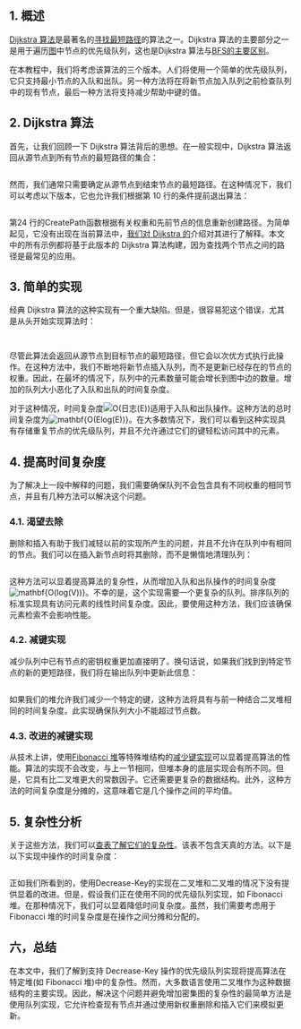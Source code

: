 ## 1. 概述

[Dijkstra 算法](https://www.baeldung.com/cs/dijkstra)是最著名的[寻找最短路径](https://www.baeldung.com/cs/dfs-vs-bfs-vs-dijkstra)的算法之一。Dijkstra 算法的主要部分之一是用于遍历[图](https://www.baeldung.com/cs/graphs)中节点的优先级队列，这也是Dijkstra 算法与[BFS的主要](https://www.baeldung.com/java-breadth-first-search)[区别](https://www.baeldung.com/cs/graph-algorithms-bfs-dijkstra)。

在本教程中，我们将考虑该算法的三个版本。人们将使用一个简单的优先级队列，它只支持最小节点的入队和出队。另一种方法将在将新节点加入队列之前检查队列中的现有节点，最后一种方法将支持减少帮助中键的值。

## 2. Dijkstra 算法

首先，让我们回顾一下 Dijkstra 算法背后的思想。在一般实现中，Dijkstra 算法返回从源节点到所有节点的最短路径的集合：

```

```

然而，我们通常只需要确定从源节点到结束节点的最短路径。在这种情况下，我们可以考虑以下版本，它也允许我们根据第 10 行的条件提前退出算法：

```

```

第24 行的CreatePath函数根据有关权重和先前节点的信息重新创建路径。为简单起见，它没有出现在当前算法中，[我们对 Dijkstra 的](https://www.baeldung.com/cs/dijkstra#2-pseudocode)介绍对其进行了解释。本文中的所有示例都将基于此版本的 Dijkstra 算法构建，因为查找两个节点之间的路径是最常见的应用。

## 3. 简单的实现

经典 Dijkstra 算法的这种实现有一个重大缺陷。但是，很容易犯这个错误，尤其是从头开始实现算法时：

```


```

尽管此算法会返回从源节点到目标节点的最短路径，但它会以次优方式执行此操作。在这种方法中，我们不断地将新节点插入队列，而不是更新已经存在的节点的权重。因此，在最坏的情况下，队列中的元素数量可能会增长到图中边的数量。增加的队列大小恶化了入队和出队的时间复杂度。

对于这种情况，时间复杂度![O(日志(E))](https://www.baeldung.com/wp-content/ql-cache/quicklatex.com-f89ea91ffa9ce7612997a40a42c1be07_l3.svg)适用于入队和出队操作。这种方法的总时间复杂度为![mathbf{O(Elog(E))}](https://www.baeldung.com/wp-content/ql-cache/quicklatex.com-ea192d972cf6e64f758cf3890c32da3e_l3.svg)。在大多数情况下，我们可以看到这种实现具有存储重复节点的优先级队列，并且不允许通过它们的键轻松访问其中的元素。

## 4. 提高时间复杂度

为了解决上一段中解释的问题，我们需要确保队列不会包含具有不同权重的相同节点，并且有几种方法可以解决这个问题。

### 4.1. 渴望去除

删除和插入有助于我们减轻以前的实现所产生的问题，并且不允许在队列中有相同的节点。我们可以在插入新节点时将其删除，而不是懒惰地清理队列：

```

```

这种方法可以显着提高算法的复杂性，从而增加入队和出队操作的时间复杂度![mathbf{O(log(V))}](https://www.baeldung.com/wp-content/ql-cache/quicklatex.com-948b2daaf1de366d63ebbee26fe52c52_l3.svg)。不幸的是，这个实现需要一个更复杂的队列。排序队列的标准实现具有访问元素的线性时间复杂度。因此，要使用这种方法，我们应该确保元素检索不会影响性能。

### 4.2. 减键实现

减少队列中已有节点的密钥权重更加直接明了。换句话说，如果我们找到到特定节点的新的更短路径，我们将在输出队列中更新此信息：

```

```

如果我们的堆允许我们减少一个特定的键，这种方法将具有与前一种结合二叉堆相同的时间复杂度。此实现确保队列大小不能超过节点数。

### 4.3. 改进的减键实现

从技术上讲，使用[Fibonacci 堆](https://en.wikipedia.org/wiki/Fibonacci_heap)等特殊堆结构的[减少键实现](https://www3.cs.stonybrook.edu/~rezaul/papers/TR-07-54.pdf)可以显着提高算法的性能。算法的实现不会改变，与上一节相同，但堆本身的底层实现会有所不同。但是，它具有比二叉堆更大的常数因子。它还需要更复杂的数据结构。此外，这种方法的时间复杂度是分摊的，这意味着它是几个操作之间的平均值。

## 5. 复杂性分析

关于这些方法，我们可以[查表了解它们的复杂性](https://stackoverflow.com/a/9255681)。该表不包含天真的方法。以下是以下实现中操作的时间复杂度：

```

```

正如我们所看到的，使用Decrease-Key的实现在二叉堆和二叉堆的情况下没有提供显着的改进。但是，假设我们正在使用不同的优先级队列实现，如 Fibonacci 堆。在那种情况下，我们可以显着降低时间复杂度。虽然，我们需要考虑用于 Fibonacci 堆的时间复杂度是在操作之间分摊和分配的。

## 六，总结

在本文中，我们了解到支持 Decrease-Key 操作的优先级队列实现将提高算法在特定堆(如 Fibonacci 堆)中的复杂性。然而，大多数语言使用二叉堆作为这种数据结构的主要实现。因此，解决这个问题并避免增加密集图的复杂性的最简单方法是使用队列实现，它允许检查现有节点并通过使用新权重删除和插入它们来模拟更新。